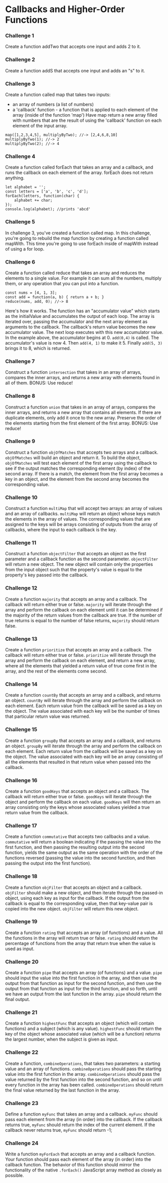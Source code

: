 # Callbacks and Higher-Order Functions

### Challenge 1

Create a function addTwo that accepts one input and adds 2 to it.

### Challenge 2

Create a function addS that accepts one input and adds an "s" to it.

### Challenge 3

Create a function called map that takes two inputs:

- an array of numbers (a list of numbers)
- a 'callback' function - a function that is applied to each element of the array (inside of the function 'map')
  Have map return a new array filled with numbers that are the result of using the 'callback' function on each element of the input array.

```
map([1,2,3,4,5], multiplyByTwo); //-> [2,4,6,8,10]
multiplyByTwo(1); //-> 2
multiplyByTwo(2); //-> 4
```

### Challenge 4

Create a function called forEach that takes an array and a callback, and runs the callback on each element of the array. forEach does not return anything.

```
let alphabet = '';
const letters = ['a', 'b', 'c', 'd'];
forEach(letters, function(char) {
    alphabet += char;
});
console.log(alphabet); //prints 'abcd'
```

### Challenge 5

In challenge 3, you've created a function called map. In this challenge, you're going to rebuild the map function by creating a function called mapWith. This time you're going to use forEach inside of mapWith instead of using a for loop.

### Challenge 6

Create a function called reduce that takes an array and reduces the elements to a single value. For example it can sum all the numbers, multiply them, or any operation that you can put into a function.

```
const nums = [4, 1, 3];
const add = function(a, b) { return a + b; }
reduce(nums, add, 0); //-> 8
```

Here's how it works. The function has an "accumulator value" which starts as the initialValue and accumulates the output of each loop. The array is iterated over, passing the accumulator and the next array element as arguments to the callback. The callback's return value becomes the new accumulator value. The next loop executes with this new accumulator value. In the example above, the accumulator begins at 0. `add(0,4)` is called. The accumulator's value is now 4. Then `add(4, 1)` to make it 5. Finally `add(5, 3)` brings it to 8, which is returned.

### Challenge 7

Construct a function `intersection` that takes in an array of arrays, compares the inner arrays, and returns a new array with elements found in all of them. BONUS: Use reduce!

### Challenge 8

Construct a function `union` that takes in an array of arrays, compares the inner arrays, and returns a new array that contains all elements. If there are duplicate elements, only add it once to the new array. Preserve the order of the elements starting from the first element of the first array. BONUS: Use reduce!

### Challenge 9

Construct a function `objOfMatches` that accepts two arrays and a callback. `objOfMatches` will build an object and return it. To build the object, `objOfMatches` will test each element of the first array using the callback to see if the output matches the corresponding element (by index) of the second array. If there is a match, the element from the first array becomes a key in an object, and the element from the second array becomes the corresponding value.

### Challenge 10

Construct a function `multiMap` that will accept two arrays: an array of values and an array of callbacks. `multiMap` will return an object whose keys match the elements in the array of values. The corresponding values that are assigned to the keys will be arrays consisting of outputs from the array of callbacks, where the input to each callback is the key.

### Challenge 11

Construct a function `objectFilter` that accepts an object as the first parameter and a callback function as the second parameter. `objectFilter` will return a new object. The new object will contain only the properties from the input object such that the property's value is equal to the property's key passed into the callback.

### Challenge 12

Create a function `majority` that accepts an array and a callback. The callback will return either true or false. `majority` will iterate through the array and perform the callback on each element until it can be determined if the majority of the return values from the callback are true. If the number of true returns is equal to the number of false returns, `majority` should return false.

### Challenge 13

Create a function `prioritize` that accepts an array and a callback. The callback will return either true or false. `prioritize` will iterate through the array and perform the callback on each element, and return a new array, where all the elements that yielded a return value of true come first in the array, and the rest of the elements come second.

### Challenge 14

Create a function `countBy` that accepts an array and a callback, and returns an object. `countBy` will iterate through the array and perform the callback on each element. Each return value from the callback will be saved as a key on the object. The value associated with each key will be the number of times that particular return value was returned.

### Challenge 15

Create a function `groupBy` that accepts an array and a callback, and returns an object. `groupBy` will iterate through the array and perform the callback on each element. Each return value from the callback will be saved as a key on the object. The value associated with each key will be an array consisting of all the elements that resulted in that return value when passed into the callback.

### Challenge 16

Create a function `goodKeys` that accepts an object and a callback. The callback will return either true or false. `goodKeys` will iterate through the object and perform the callback on each value. `goodKeys` will then return an array consisting only the keys whose associated values yielded a true return value from the callback.

### Challenge 17

Create a function `commutative` that accepts two callbacks and a value. `commutative` will return a boolean indicating if the passing the value into the first function, and then passing the resulting output into the second function, yields the same output as the same operation with the order of the functions reversed (passing the value into the second function, and then passing the output into the first function).

### Challenge 18

Create a function `objFilter` that accepts an object and a callback. `objFilter` should make a new object, and then iterate through the passed-in object, using each key as input for the callback. If the output from the callback is equal to the corresponding value, then that key-value pair is copied into the new object. `objFilter` will return this new object.

### Challenge 19

Create a function `rating` that accepts an array (of functions) and a value. All the functions in the array will return true or false. `rating` should return the percentage of functions from the array that return true when the value is used as input.

### Challenge 20

Create a function `pipe` that accepts an array (of functions) and a value. `pipe` should input the value into the first function in the array, and then use the output from that function as input for the second function, and then use the output from that function as input for the third function, and so forth, until we have an output from the last function in the array. `pipe` should return the final output.

### Challenge 21

Create a function `highestFunc` that accepts an object (which will contain functions) and a subject (which is any value). `highestFunc` should return the key of the object whose associated value (which will be a function) returns the largest number, when the subject is given as input.

### Challenge 22

Create a function, `combineOperations`, that takes two parameters: a starting value and an array of functions. `combineOperations` should pass the starting value into the first function in the array. `combineOperations` should pass the value returned by the first function into the second function, and so on until every function in the array has been called. `combineOperations` should return the final value returned by the last function in the array.

### Challenge 23

Define a function `myFunc` that takes an array and a callback. `myFunc` should pass each element from the array (in order) into the callback. If the callback returns true, `myFunc` should return the index of the current element. If the callback never returns true, `myFunc` should return -1;

### Challenge 24

Write a function `myForEach` that accepts an array and a callback function. Your function should pass each element of the array (in order) into the callback function. The behavior of this function should mirror the functionality of the native `.forEach()` JavaScript array method as closely as possible.
